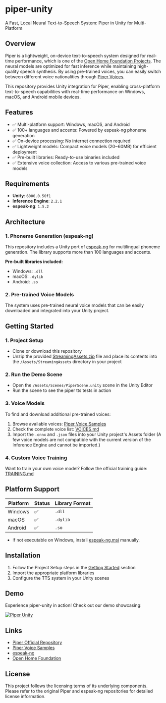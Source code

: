 # piper-unity

A Fast, Local Neural Text-to-Speech System: Piper in Unity for Multi-Platform

## Overview

Piper is a lightweight, on-device text-to-speech system designed for real-time performance, which is one of the [Open Home Foundation Projects](https://www.openhomefoundation.org/projects/). The neural models are optimized for fast inference while maintaining high-quality speech synthesis. By using pre-trained voices, you can easily switch between different voice nationalities through [Piper Voices](https://rhasspy.github.io/piper-samples/).

This repository provides Unity integration for Piper, enabling cross-platform text-to-speech capabilities with real-time performance on Windows, macOS, and Android mobile devices.

## Features

- ✅ Multi-platform support: Windows, macOS, and Android
- ✅ 100+ languages and accents: Powered by espeak-ng phoneme generation
- ✅ On-device processing: No internet connection required
- ✅ Lightweight models: Compact voice models (20~60MB) for efficient deployment
- ✅ Pre-built libraries: Ready-to-use binaries included
- ✅ Extensive voice collection: Access to various pre-trained voice models

## Requirements

- **Unity**: `6000.0.50f1`
- **Inference Engine**: `2.2.1`
- **espeak-ng**: `1.5.2`

## Architecture

### 1. Phoneme Generation (espeak-ng)

This repository includes a Unity port of [espeak-ng](https://github.com/espeak-ng/espeak-ng) for multilingual phoneme generation. The library supports more than 100 languages and accents.

**Pre-built libraries included:**
- Windows: `.dll`
- macOS: `.dylib` 
- Android: `.so`

### 2. Pre-trained Voice Models

The system uses pre-trained neural voice models that can be easily downloaded and integrated into your Unity project.

## Getting Started

### 1. Project Setup

- Clone or download this repository
- Unzip the provided [StreamingAssets.zip](https://drive.google.com/file/d/1Wir241YUVQgDu11T9rwMWgsrL614GhVt/view?usp=sharing) file and place its contents into the `/Assets/StreamingAssets` directory in your project

### 2. Run the Demo Scene

- Open the `/Assets/Scenes/PiperScene.unity` scene in the Unity Editor
- Run the scene to see the piper tts tests in action

### 3. Voice Models

To find and download additional pre-trained voices:

1. Browse available voices: [Piper Voice Samples](https://rhasspy.github.io/piper-samples/)
2. Check the complete voice list: [VOICES.md](https://github.com/rhasspy/piper/blob/master/VOICES.md)
3. Import the `.onnx` and `.json` files into your Unity project's Assets folder
(A few voice models are not compatible with the current version of the Inference Engine and cannot be imported.)

### 4. Custom Voice Training

Want to train your own voice model? Follow the official training guide:
[TRAINING.md](https://github.com/rhasspy/piper/blob/master/TRAINING.md)

## Platform Support

| Platform | Status | Library Format |
|----------|--------|----------------|
| Windows  | ✅     | `.dll`         |
| macOS    | ✅     | `.dylib`       |
| Android  | ✅     | `.so`          |

* If not executable on Windows, install [espeak-ng.msi](https://github.com/espeak-ng/espeak-ng/releases/tag/1.52.0) manually.

## Installation

1. Follow the Project Setup steps in the [Getting Started](#-getting-started) section
2. Import the appropriate platform libraries
3. Configure the TTS system in your Unity scenes

## Demo

Experience piper-unity in action! Check out our demo showcasing:

[![Piper Unity](https://img.youtube.com/vi/i2LvqWICb40/0.jpg)](https://www.youtube.com/watch?v=i2LvqWICb40)

## Links

- [Piper Official Repository](https://github.com/rhasspy/piper)
- [Piper Voice Samples](https://rhasspy.github.io/piper-samples/)
- [espeak-ng](https://github.com/espeak-ng/espeak-ng)
- [Open Home Foundation](https://www.openhomefoundation.org/projects/)

## License

This project follows the licensing terms of its underlying components. Please refer to the original Piper and espeak-ng repositories for detailed license information.
